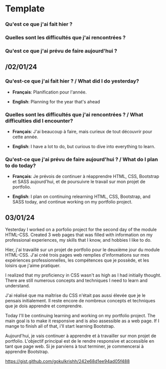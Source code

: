 # Template

### Qu'est ce que j'ai fait hier ?

### Quelles sont les difficultés que j'ai rencontrées ?

### Qu'est ce que j'ai prévu de faire aujourd'hui ?

## /02/01/24

### Qu'est-ce que j'ai fait hier ? / What did I do yesterday?

- **Français**: Planification pour l'année.

- **English**: Planning for the year that's ahead

### Quelles sont les difficultés que j'ai rencontrées ? / What difficulties did I encounter?

- **Français**: J'ai beaucoup à faire, mais curieux de tout découvrir pour cette année.

- **English**: I have a lot to do, but curious to dive into everything to learn.

### Qu'est-ce que j'ai prévu de faire aujourd'hui ? / What do I plan to do today?

- **Français**: Je prévois de continuer à réapprendre HTML, CSS, Bootstrap et SASS aujourd'hui, et de poursuivre le travail sur mon projet de portfolio.

- **English**: I plan on continuing relearning HTML, CSS, Bootstrap, and SASS today, and continue working on my portfolio project.

## 03/01/24

Yesterday I worked on a porfolio project for the second day of the module HTML-CSS. Created 3 web pages that was filled with information on my professional experiences, my skills that I know, and hobbies I like to do. 


Hier, j'ai travaillé sur un projet de portfolio pour le deuxième jour du module HTML-CSS. J'ai créé trois pages web remplies d'informations sur mes expériences professionnelles, les compétences que je possède, et les loisirs que j'aime pratiquer.

I realized that my proficiency in CSS wasn't as high as I had initially thought. There are still numerous concepts and techniques I need to learn and understand.


J'ai réalisé que ma maîtrise du CSS n'était pas aussi élevée que je le pensais initialement. Il reste encore de nombreux concepts et techniques que je dois apprendre et comprendre.

Today I'll be continuing learning and working on my portfolio project. The main goal is to make it responsive and is also assessible as a web page. If I mange to finish all of that, i'll start learning Bootstrap.

Aujourd'hui, je vais continuer à apprendre et à travailler sur mon projet de portfolio. L'objectif principal est de le rendre responsive et accessible en tant que page web. Si je parviens à tout terminer, je commencerai à apprendre Bootstrap.



https://gist.github.com/gokulkrishh/242e68d1ee94ad05f488